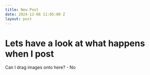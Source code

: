 ```yaml
---
title: New Post
date: 2024-12-06 11:05:00 Z
layout: post
---
```


# Lets have a look at what happens when I post

Can I drag images onto here? - No

